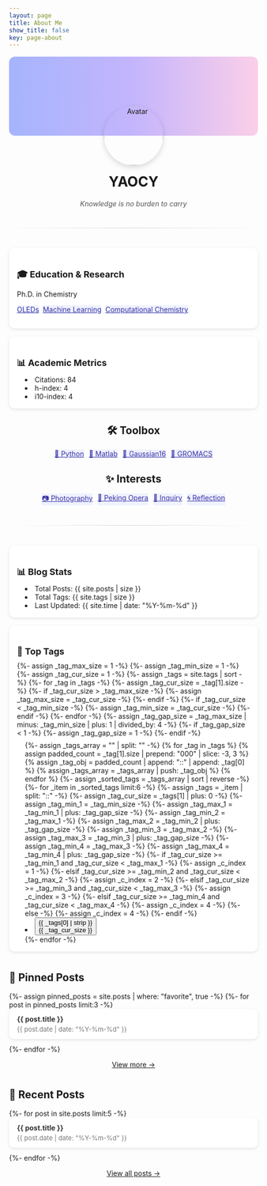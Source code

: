 ```yaml
---
layout: page
title: About Me
show_title: false
key: page-about
---
```

<div class="profile-container">
  <!-- 封面和头像 -->
  <div class="cover"></div>
  <div class="avatar-wrapper">
    <img src="https://avatars.githubusercontent.com/u/121541937" alt="Avatar" class="avatar">
  </div>

  <!-- 基本信息 -->
  <div class="info">
    <h1>YAOCY</h1>
    <p class="subtitle"><i>Knowledge is no burden to carry</i></p>
  </div>

  <hr class="divider">

  <!-- 学术指标（可接 Google Scholar JSON） -->
  <div class="myCards">
    <div class="myCard">
      <h2>🎓 Education & Research</h2>
      <p>Ph.D. in Chemistry</p>
      <p>
        <a class="button button-tag button--pill button--sm" href="https://en.wikipedia.org/wiki/OLED" target="_blank">OLEDs</a>&nbsp;
        <a class="button button-tag button--pill button--sm" href="https://en.wikipedia.org/wiki/Machine_learning" target="_blank">Machine Learning</a>&nbsp;
        <a class="button button-tag button--pill button--sm" href="https://en.wikipedia.org/wiki/Computational_chemistry" target="_blank">Computational Chemistry</a><!--&nbsp;
        <a class="button button--primary button--pill button--sm" href="">Energy Transfer Mechanisms</a>&nbsp;
        <a class="button button--success button--pill button--sm" href="">Noncovalent Interactions</a>-->
      </p>
    </div>
    <div class="myCard">
      <h2>📊 Academic Metrics</h2>
      <ul>
        <li>Citations: 84</li>
        <li>h-index: 4</li>
        <li>i10-index: 4</li>
      </ul>
    </div>
  </div>

  <!-- 标签 -->
  <div class="interests">
    <h2>🛠️ Toolbox</h2>
    <div class="tags">
      <a class="button button-tag button--pill" href="javascript: void(0)">🐍 Python</a>
      <a class="button button-tag button--pill" href="javascript: void(0)">🤖 Matlab</a>
      <a class="button button-tag button--pill" href="javascript: void(0)">🌱 Gaussian16</a>
      <a class="button button-tag button--pill" href="javascript: void(0)">🧪 GROMACS</a>
    </div>
  </div>
  <div class="interests">
    <h2>✨ Interests</h2>
    <div class="tags">
      <a class="button button-tag button--pill" href="javascript: void(0)">📷 Photography</a>
      <a class="button button-tag button--pill" href="javascript: void(0)">🎵 Peking Opera</a>
      <a class="button button-tag button--pill" href="javascript: void(0)">🔎 Inquiry</a>
      <a class="button button-tag button--pill" href="javascript: void(0)">🌀 Reflection</a>
    </div>
  </div>

  <hr class="divider">

  <div class="myCards">
    <!-- Blog Stats -->
    <div class="myCard">
      <h2>📊 Blog Stats</h2>
      <ul>
        <li>Total Posts: {{ site.posts | size }}</li>
        <li>Total Tags: {{ site.tags | size }}</li>
        <li>Last Updated: {{ site.time | date: "%Y-%m-%d" }}</li>
      </ul>
    </div>
    <!-- Top Tags -->
    <div class="myCard">
      <h2>📂 Top Tags</h2>
      <div class="tag-list">
        {%- assign _tag_max_size = 1 -%}
        {%- assign _tag_min_size = 1 -%}
        {%- assign _tag_cur_size = 1 -%}
        {%- assign _tags = site.tags | sort -%}
        {%- for _tag in _tags -%}
          {%- assign _tag_cur_size = _tag[1].size -%}
          {%- if _tag_cur_size > _tag_max_size -%}
            {%- assign _tag_max_size =  _tag_cur_size -%}
          {%- endif -%}
          {%- if _tag_cur_size < _tag_min_size -%}
            {%- assign _tag_min_size = _tag_cur_size -%}
          {%- endif -%}
        {%- endfor -%}
        {%- assign _tag_gap_size =  _tag_max_size | minus: _tag_min_size | plus: 1 | divided_by: 4 -%}
        {%- if _tag_gap_size < 1 -%}
          {%- assign _tag_gap_size = 1 -%}
        {%- endif -%}  
        <div class="site-tags js-tags">
          <ul class="menu">
          {%- assign _tags_array = "" | split: "" -%}
          {% for _tag in _tags %}
            {% assign padded_count = _tag[1].size | prepend: "000" | slice: -3, 3 %}
            {% assign _tag_obj = padded_count | append: "::" | append: _tag[0] %}
            <!-- DEBUG: {{ _tag_obj | inspect }} -->
            {% assign _tags_array = _tags_array | push: _tag_obj %}
          {% endfor %}
          {%- assign _sorted_tags = _tags_array | sort | reverse -%}
          {%- for _item in _sorted_tags limit:6 -%}
            {%- assign _tags = _item | split: "::" -%}
            <!-- DEBUG: {{ _tags | inspect }} -->
            {%- assign _tag_cur_size = _tags[1] | plus: 0  -%}
            {%- assign _tag_min_1 = _tag_min_size -%}
            {%- assign _tag_max_1 = _tag_min_1 | plus: _tag_gap_size -%}
            {%- assign _tag_min_2 = _tag_max_1 -%}
            {%- assign _tag_max_2 = _tag_min_2 | plus: _tag_gap_size -%}
            {%- assign _tag_min_3 = _tag_max_2 -%}
            {%- assign _tag_max_3 = _tag_min_3 | plus: _tag_gap_size -%}
            {%- assign _tag_min_4 = _tag_max_3 -%}
            {%- assign _tag_max_4 = _tag_min_4 | plus: _tag_gap_size -%}
            {%- if _tag_cur_size >= _tag_min_1 and _tag_cur_size < _tag_max_1 -%}
              {%- assign _c_index = 1 -%}
            {%- elsif _tag_cur_size >= _tag_min_2 and _tag_cur_size < _tag_max_2 -%}
              {%- assign _c_index = 2 -%}
            {%- elsif _tag_cur_size >= _tag_min_3 and _tag_cur_size < _tag_max_3 -%}
              {%- assign _c_index = 3 -%}
            {%- elsif _tag_cur_size >= _tag_min_4 and _tag_cur_size < _tag_max_4 -%}
              {%- assign _c_index = 4 -%}
            {%- else -%}
              {%- assign _c_index = 4 -%}
            {%- endif -%}
            <li><button type="button" class="button button--pill tag-button tag-button-{{ _c_index }}" data-encode="{{ _tags[0] | strip | url_encode }}">
                <span>{{ _tags[0] | strip }}</span><div class="tag-button__count">{{ _tag_cur_size }}</div>
              </button>
            </li>
          {%- endfor -%}
          </ul>
        </div>
      </div>
    </div>
  </div>

  <!-- Pinned Posts -->
  <div class="posts">
    <h2>📌 Pinned Posts</h2>
    <ul>
      {%- assign pinned_posts = site.posts | where: "favorite", true -%}
      {%- for post in pinned_posts limit:3 -%}
      <li>
        <a href="{{ post.url | relative_url }}">
          <strong>{{ post.title }}</strong>
          <span class="date">{{ post.date | date: "%Y-%m-%d" }}</span>
        </a>
      </li>
      {%- endfor -%}
    </ul>
    <p class="more"><a href="https://ycythu.github.io/favorites.html">View more →</a></p>
  </div>

  <!-- 博客文章列表 -->
  <div class="posts">
    <h2>📝 Recent Posts</h2>
    <ul>
      {%- for post in site.posts limit:5 -%}
      <li>
        <a href="{{ post.url | relative_url }}">
          <strong>{{ post.title }}</strong>
          <span class="date">{{ post.date | date: "%Y-%m-%d" }}</span>
        </a>
      </li>
      {%- endfor -%}
    </ul>
    <p class="more"><a href="https://ycythu.github.io/archive.html">View all posts →</a></p>
  </div>

  <!-- 社交链接 
  <div class="social">
    <a href="https://github.com/yourname">GitHub</a>
    <a href="https://twitter.com/yourname">Twitter</a>
    <a href="mailto:you@example.com">Email</a>
  </div>-->
</div>

<style>
/* 基本布局 */
.profile-container {
  margin: 0 auto;
  margin-top: 1rem;
  text-align: center;
}

.cover {
  height: 160px;
  background: linear-gradient(to right, #a5b4fc, #c4b5fd, #fbcfe8);
  border-radius: 12px;
}

.avatar-wrapper {
  margin-top: -60px;
}

.avatar {
  width: 120px;
  height: 120px;
  border-radius: 50%;
  /*border: 4px solid white;*/
  box-shadow: 0 4px 12px rgba(0,0,0,0.15);
}

/* 基本信息 */
.info h1 {
  margin-top: 16px;
  font-size: 28px;
}

.subtitle {
  color: #555;
  margin-top: 6px;
}

/* 学术卡片 */
.myCards {
  display: flex;
  flex-wrap: wrap;
  gap: 16px;
  margin-top: 24px;
  justify-content: center;
}
.myCard {
  flex: 1 1 220px;
  background: white;
  border-radius: 12px;
  box-shadow: 0 2px 6px rgba(0,0,0,0.1);
  padding: 16px;
  text-align: left;
}
.myCard h2 {
  font-size: 18px;
  margin-bottom: 8px;
}
.myCard ul {
  list-style: disc inside;
  padding-left: 16px;
  margin: 0;
}

/* 兴趣标签 */
.interests {
  margin-top: 30px;
}
.tags {
  display: flex;
  gap: 10px;
  flex-wrap: wrap;
  justify-content: center;
}
.tags span {
  background: #eef2ff;
  color: #3730a3;
  padding: 6px 12px;
  border-radius: 20px;
  font-size: 14px;
  font-weight: bold;
}

/* 社交链接 */
.social {
  margin-top: 20px;
}
.social a {
  margin: 0 10px;
  text-decoration: none;
  color: #444;
}
.social a:hover {
  color: #000;
}

/* 文章列表 */
.posts {
  margin-top: 40px;
  text-align: left;
}
.posts ul {
  list-style: none;
  padding: 0;
}
.posts li {
  background: white;
  border-radius: 10px;
  box-shadow: 0 2px 6px rgba(0,0,0,0.1);
  margin-bottom: 12px;
}
.posts li a {
  display: block;
  padding: 12px 16px;
  text-decoration: none;
  color: #333;
}
.posts li a:hover {
  background: #f9fafb;
}
.posts .date {
  display: block;
  font-size: 13px;
  color: #777;
  margin-top: 4px;
}
.posts .more {
  text-align: center;
  margin-top: 10px;
}

.stats, .categories, .pinned {
  margin-top: 40px;
  text-align: left;
}

.stats ul, .pinned ul {
  list-style: none;
  padding: 0;
}

.stats li, .pinned li {
  margin: 6px 0;
}

/* 分类标签 */
.tag-list {
  display: flex;
  flex-wrap: wrap;
  gap: 8px;
  margin-top: 10px;
}
/*.tag-item {
  display: inline-block;
  padding: 6px 12px;
  border-radius: 20px;
  background: #f1f5f9;
  color: #334155;
  text-decoration: none;
  font-size: 14px;
}
.tag-item:hover {
  background: #e2e8f0;
}
 标签样式分层次 */

.tag-item {
  display: inline-block;
  padding: 6px 12px;
  border-radius: 20px;
  text-decoration: none;
  font-size: 14px;
}
.tag-strong {
  background: #312e81;  /* 深蓝 */
  color: #fff;
}
.tag-medium {
  background: #6366f1;  /* 中蓝 */
  color: #fff;
}
.tag-light {
  background: #e0e7ff;  /* 浅蓝 */
  color: #3730a3;
}
.divider {
  margin: 40px auto;
  border: 0;
  height: 1px;
  background: linear-gradient(to right, transparent, #d4d4d8, transparent);
}
.myCard a.button-tag {
  background-color: #eef2ff;
  color: #3730a3;
}
.myCard a.button-tag:hover {
  background-color: #6366f1;
  color: #fff;
}
.tags a.button-tag {
  background-color: #eef2ff;
  color: #3730a3;
}
.tags a.button-tag:hover {
  background-color: #6366f1;
  color: #fff;
}
</style>
